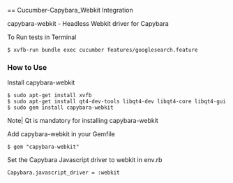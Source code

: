 == Cucumber-Capybara_Webkit Integration


capybara-webkit - Headless Webkit driver for Capybara


To Run tests in Terminal

    $ xvfb-run bundle exec cucumber features/googlesearch.feature


### How to Use

Install capybara-webkit

    $ sudo apt-get install xvfb
    $ sudo apt-get install qt4-dev-tools libqt4-dev libqt4-core libqt4-gui
    $ sudo gem install capybara-webkit

Note| Qt is mandatory for installing capybara-webkit


Add capybara-webkit in your Gemfile

    $ gem "capybara-webkit"


Set the Capybara Javascript driver to webkit in env.rb

    Capybara.javascript_driver = :webkit
